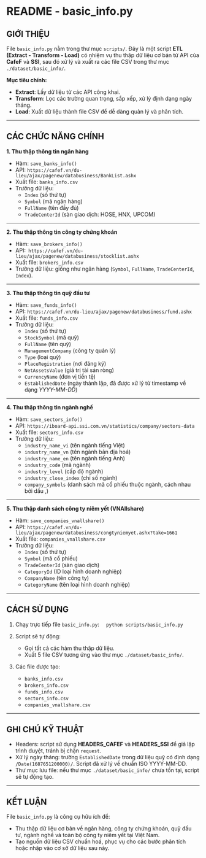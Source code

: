 # README - basic_info.py

## GIỚI THIỆU

File `basic_info.py` nằm trong thư mục `scripts/`. Đây là một script **ETL (Extract - Transform - Load)** có nhiệm vụ thu thập dữ liệu cơ bản từ API của **CafeF** và **SSI**, sau đó xử lý và xuất ra các file CSV trong thư mục `./dataset/basic_info/`.

**Mục tiêu chính:**
- **Extract**: Lấy dữ liệu từ các API công khai.
- **Transform**: Lọc các trường quan trọng, sắp xếp, xử lý định dạng ngày tháng.
- **Load**: Xuất dữ liệu thành file CSV để dễ dàng quản lý và phân tích.

---

## CÁC CHỨC NĂNG CHÍNH

**1. Thu thập thông tin ngân hàng**
- Hàm: `save_banks_info()`
- API: `https://cafef.vn/du-lieu/ajax/pagenew/databusiness/BankList.ashx`
- Xuất file: `banks_info.csv`
- Trường dữ liệu:
  - `Index` (số thứ tự)
  - `Symbol` (mã ngân hàng)
  - `FullName` (tên đầy đủ)
  - `TradeCenterId` (sàn giao dịch: HOSE, HNX, UPCOM)

---

**2. Thu thập thông tin công ty chứng khoán**
- Hàm: `save_brokers_info()`
- API:` https://cafef.vn/du-lieu/ajax/pagenew/databusiness/stocklist.ashx`
- Xuất file: `brokers_info.csv`
- Trường dữ liệu: giống như ngân hàng (`Symbol`, `FullName`, `TradeCenterId`, `Index`).

---

**3. Thu thập thông tin quỹ đầu tư**
- Hàm: `save_funds_info()`
- API: `https://cafef.vn/du-lieu/ajax/pagenew/databusiness/fund.ashx`
- Xuất file: `funds_info.csv`
- Trường dữ liệu:
  - `Index` (số thứ tự)
  - `StockSymbol` (mã quỹ)
  - `FullName` (tên quỹ)
  - `ManagementCompany` (công ty quản lý)
  - `Type` (loại quỹ)
  - `PlaceRegistration` (nơi đăng ký)
  - `NetAssetsValue` (giá trị tài sản ròng)
  - `CurrencyName` (đơn vị tiền tệ)
  - `EstablishedDate` (ngày thành lập, đã được xử lý từ timestamp về dạng *YYYY-MM-DD*)

---

**4. Thu thập thông tin ngành nghề**
- Hàm: `save_sectors_info()`
- API: `https://iboard-api.ssi.com.vn/statistics/company/sectors-data`
- Xuất file: `sectors_info.csv`
- Trường dữ liệu:
  - `industry_name_vi` (tên ngành tiếng Việt)
  - `industry_name_vn` (tên ngành bản địa hoá)
  - `industry_name_en` (tên ngành tiếng Anh)
  - `industry_code` (mã ngành)
  - `industry_level` (cấp độ ngành)
  - `industry_close_index` (chỉ số ngành)
  - `company_symbols` (danh sách mã cổ phiếu thuộc ngành, cách nhau bởi dấu ,)

---

**5. Thu thập danh sách công ty niêm yết (VNAllshare)**
- Hàm: `save_companies_vnallshare()`
- API: `https://cafef.vn/du-lieu/ajax/pagenew/databusiness/congtyniemyet.ashx?take=1661`
- Xuất file: `companies_vnallshare.csv`
- Trường dữ liệu:
  - `Index` (số thứ tự)
  - `Symbol` (mã cổ phiếu)
  - `TradeCenterId` (sàn giao dịch)
  - `CategoryId` (ID loại hình doanh nghiệp)
  - `CompanyName` (tên công ty)
  - `CategoryName` (tên loại hình doanh nghiệp)

---

## CÁCH SỬ DỤNG

1. Chạy trực tiếp file `basic_info.py`:
`   python scripts/basic_info.py
`
2. Script sẽ tự động:
   - Gọi tất cả các hàm thu thập dữ liệu.
   - Xuất 5 file CSV tương ứng vào thư mục `./dataset/basic_info/`.

3. Các file được tạo:
   - `banks_info.csv`
   - `brokers_info.csv`
   - `funds_info.csv`
   - `sectors_info.csv`
   - `companies_vnallshare.csv`

---

## GHI CHÚ KỸ THUẬT

- Headers: script sử dụng **HEADERS_CAFEF** và **HEADERS_SSI** để giả lập trình duyệt, tránh bị chặn `request`.
- Xử lý ngày tháng: trường `EstablishedDate` trong dữ liệu quỹ có định dạng `/Date(1687651200000)/`. Script đã xử lý về chuẩn ISO YYYY-MM-DD.
- Thư mục lưu file: nếu thư mục `./dataset/basic_info/` chưa tồn tại, script sẽ tự động tạo.

---

## KẾT LUẬN

File `basic_info.py` là công cụ hữu ích để:
- Thu thập dữ liệu cơ bản về ngân hàng, công ty chứng khoán, quỹ đầu tư, ngành nghề và toàn bộ công ty niêm yết tại Việt Nam.
- Tạo nguồn dữ liệu CSV chuẩn hoá, phục vụ cho các bước phân tích hoặc nhập vào cơ sở dữ liệu sau này.
